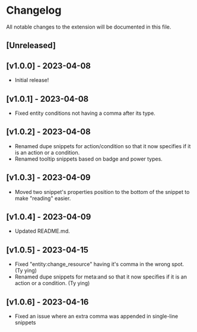 # Changelog

All notable changes to the extension will be documented in this file.

## [Unreleased]

## [v1.0.0] - 2023-04-08

- Initial release!

## [v1.0.1] - 2023-04-08

- Fixed entity conditions not having a comma after its type.

## [v1.0.2] - 2023-04-08

- Renamed dupe snippets for action/condition so that it now specifies if it is an action or a condition.
- Renamed tooltip snippets based on badge and power types.

## [v1.0.3] - 2023-04-09

- Moved two snippet's properties position to the bottom of the snippet to make "reading" easier.

## [v1.0.4] - 2023-04-09

- Updated README.md.

## [v1.0.5] - 2023-04-15

- Fixed "entity:change_resource" having it's comma in the wrong spot. (Ty ying)
- Renamed dupe snippets for meta:and so that it now specifies if it is an action or a condition. (Ty ying)

## [v1.0.6] - 2023-04-16

- Fixed an issue where an extra comma was appended in single-line snippets
